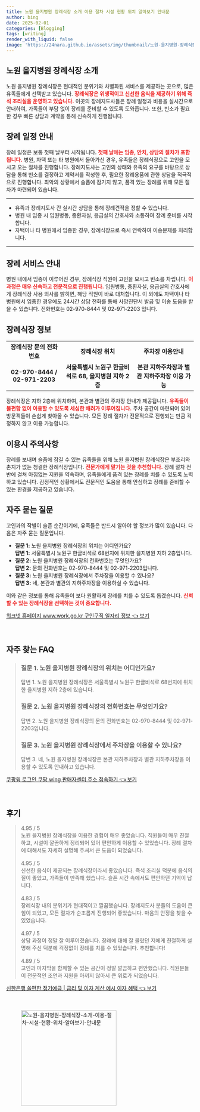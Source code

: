 ```yaml
---
title: 노원 을지병원 장례식장 소개 이용 절차 시설 현황 위치 알아보기 안내문
author: bing
date: 2025-02-01
categories: [Blogging]
tags: [writing]
render_with_liquid: false
image: 'https://24nara.github.io/assets/img/thumbnail/노원-을지병원-장례식장-소개-이용-절차-시설-현황-위치-알아보기-안내문.webp'
---
```



<h2 id='장례식장 소개'>노원 을지병원 장례식장 소개</h2>

<p>노원 을지병원 장례식장은 현대적인 분위기와 차별화된 서비스를 제공하는 곳으로, 많은 유족들에게 선택받고 있습니다. <b><span style="color: #ee2323;">장례식장은 위생적이고 신선한 음식을 제공하기 위해 즉석 조리실을 운영하고 있습니다.</span></b> 이곳의 장례지도사들은 장례 일정과 비용을 실시간으로 안내하여, 가족들이 부담 없이 장례를 준비할 수 있도록 도와줍니다. 또한, 빈소가 필요한 경우 빠른 상담과 계약을 통해 신속하게 진행됩니다.</p>

<h2 id='장례 일정 안내'>장례 일정 안내</h2>

<p>장례 일정은 보통 첫째 날부터 시작됩니다. <b><span style="color: #ee2323;">첫째 날에는 임종, 안치, 상담의 절차가 포함됩니다.</span></b> 병원, 자택 또는 타 병원에서 돌아가신 경우, 유족들은 장례식장으로 고인을 모시고 오는 절차를 진행합니다. 장례지도사는 고인의 상태와 유족의 요구를 바탕으로 상담을 통해 빈소를 결정하고 계약서를 작성한 후, 필요한 장례용품에 관한 상담을 적극적으로 진행합니다. 최악의 상황에서 슬픔에 잠기지 않고, 품격 있는 장례를 위해 모든 절차가 마련되어 있습니다.</p>

<hr />

<ul>
    <li>유족과 장례지도사 간 실시간 상담을 통해 장례견적을 정할 수 있습니다.</li>
    <li>병원 내 임종 시 입원병동, 중환자실, 응급실의 간호사와 소통하여 장례 준비를 시작합니다.</li>
    <li>자택이나 타 병원에서 임종한 경우, 장례식장으로 즉시 연락하여 이송문제를 처리합니다.</li>
</ul>

<hr />

<h2 id='장례 서비스 안내'>장례 서비스 안내</h2>

<p>병원 내에서 임종이 이루어진 경우, 장례식장 직원이 고인을 모시고 빈소를 차립니다. <b><span style="color: #ee2323;">이 과정은 매우 신속하고 전문적으로 진행됩니다.</span></b> 입원병동, 중환자실, 응급실의 간호사에게 장례식장 사용 의사를 밝히면, 해당 직원이 바로 대처합니다. 이 외에도 자택이나 타 병원에서 임종한 경우에도 24시간 상담 전화를 통해 사망진단서 발급 및 이송 도움을 받을 수 있습니다. 전화번호는 02-970-8444 및 02-971-2203 입니다.</p>

<h2 id='장례식장 정보'>장례식장 정보</h2>

<table>
    <tr>
        <td style="text-align: center; height: 17px;"><b>장례식장 문의 전화번호</b></td>
        <td style="text-align: center; height: 17px;"><b>장례식장 위치</b></td>
        <td style="text-align: center; height: 17px;"><b>주차장 이용안내</b></td>
    </tr>
    <tr>
        <td style="text-align: center; height: 17px;"><b>02-970-8444 / 02-971-2203</b></td>
        <td style="text-align: center; height: 17px;"><b>서울특별시 노원구 한글비석로 68, 을지병원 지하 2층</b></td>
        <td style="text-align: center; height: 17px;"><b>본관 지하주차장과 별관 지하주차장 이용 가능</b></td>
    </tr>
</table>

<p>장례식장은 지하 2층에 위치하여, 본관과 별관의 주차장 안내가 제공됩니다. <b><span style="color: #ee2323;">유족들이 불편함 없이 이용할 수 있도록 세심한 배려가 이루어집니다.</span></b> 주차 공간이 마련되어 있어 방문객들이 손쉽게 찾아올 수 있습니다. 모든 장례 절차가 전문적으로 진행되는 만큼 걱정하지 않고 이용 가능합니다.</p>

<h2 id='주의사항'>이용시 주의사항</h2>

<p>장례를 보내며 슬픔에 잠길 수 있는 유족들을 위해 노원 을지병원 장례식장은 부조리와 촌지가 없는 청결한 장례식장입니다. <b><span style="color: #ee2323;">전문가에게 맡기는 것을 추천합니다.</span></b> 장례 절차 전반에 걸쳐 아낌없는 지원을 약속하며, 유족들에게 품격 있는 장례를 치를 수 있도록 노력하고 있습니다. 감정적인 상황에서도 전문적인 도움을 통해 안심하고 장례를 준비할 수 있는 환경을 제공하고 있습니다.</p>

<h2 id='자주 묻는 질문'>자주 묻는 질문</h2>

<p>고인과의 작별이 슬픈 순간이기에, 유족들은 반드시 알아야 할 정보가 많이 있습니다. 다음은 자주 묻는 질문입니다.</p>

<ul>
    <li><b>질문 1:</b> 노원 을지병원 장례식장의 위치는 어디인가요?<br/><b>답변 1:</b> 서울특별시 노원구 한글비석로 68번지에 위치한 을지병원 지하 2층입니다.</li>
    <li><b>질문 2:</b> 노원 을지병원 장례식장의 전화번호는 무엇인가요?<br/><b>답변 2:</b> 문의 전화번호는 02-970-8444 및 02-971-2203입니다.</li>
    <li><b>질문 3:</b> 노원 을지병원 장례식장에서 주차장을 이용할 수 있나요?<br/><b>답변 3:</b> 네, 본관과 별관의 지하주차장을 이용하실 수 있습니다.</li>
</ul>

<p>이와 같은 정보를 통해 유족들이 보다 원활하게 장례를 치를 수 있도록 돕겠습니다. <b><span style="color: #ee2323;">신뢰할 수 있는 장례식장을 선택하는 것이 중요합니다.</span></b></p>


<p><a class="click-button" title="워크넷 홈페이지 www.work.go.kr 구인구직 일자리 정보" href="https://24nara.github.io/posts/%EC%9B%8C%ED%81%AC%EB%84%B7-%ED%99%88%ED%8E%98%EC%9D%B4%EC%A7%80-www.work.go.kr-%EA%B5%AC%EC%9D%B8%EA%B5%AC%EC%A7%81-%EC%9D%BC%EC%9E%90%EB%A6%AC-%EC%A0%95%EB%B3%B4/" rel="dofollow">워크넷 홈페이지 www.work.go.kr 구인구직 일자리 정보 👈 보기</a></p><br>
<h2 id='자주_찾는_FAQ'>자주 찾는 FAQ</h2>
<div itemscope="" itemtype="https://schema.org/FAQPage">
<blockquote>
<div itemscope="" itemprop="mainEntity" itemtype="https://schema.org/Question">
<h3 itemprop="name">질문 1. 노원 을지병원 장례식장의 위치는 어디인가요?</h3>
<div itemscope="" itemprop="acceptedAnswer" itemtype="https://schema.org/Answer">
<span itemprop="text">
<p>답변 1. 노원 을지병원 장례식장은 서울특별시 노원구 한글비석로 68번지에 위치한 을지병원 지하 2층에 있습니다.</p>
</span>
</div>
</div>
<div itemscope="" itemprop="mainEntity" itemtype="https://schema.org/Question">
<h3 itemprop="name">질문 2. 노원 을지병원 장례식장의 전화번호는 무엇인가요?</h3>
<div itemscope="" itemprop="acceptedAnswer" itemtype="https://schema.org/Answer">
<span itemprop="text">
<p>답변 2. 노원 을지병원 장례식장의 문의 전화번호는 02-970-8444 및 02-971-2203입니다.</p>
</span>
</div>
</div>
<div itemscope="" itemprop="mainEntity" itemtype="https://schema.org/Question">
<h3 itemprop="name">질문 3. 노원 을지병원 장례식장에서 주차장을 이용할 수 있나요?</h3>
<div itemscope="" itemprop="acceptedAnswer" itemtype="https://schema.org/Answer">
<span itemprop="text">
<p>답변 3. 네, 노원 을지병원 장례식장은 본관 지하주차장과 별관 지하주차장을 이용할 수 있도록 안내하고 있습니다.</p>
</span>
</div>
</div>
</blockquote>
</div>
<p><a class="click-button" title="쿠팡윙 로그인 쿠팡 wing 판매자센터 주소 접속하기" href="https://24nara.github.io/posts/%EC%BF%A0%ED%8C%A1%EC%9C%99-%EB%A1%9C%EA%B7%B8%EC%9D%B8-%EC%BF%A0%ED%8C%A1-wing-%ED%8C%90%EB%A7%A4%EC%9E%90%EC%84%BC%ED%84%B0-%EC%A3%BC%EC%86%8C-%EC%A0%91%EC%86%8D%ED%95%98%EA%B8%B0/" rel="dofollow">쿠팡윙 로그인 쿠팡 wing 판매자센터 주소 접속하기 👈 보기</a></p><br>
<h2 id='후기'>후기</h2>
<div itemscope itemtype="https://schema.org/Product">
  <blockquote>
  <div itemprop="review" itemscope itemtype="https://schema.org/Review">
      <div itemprop="reviewRating" itemscope itemtype="https://schema.org/Rating"> <span itemprop="ratingValue">4.95</span> / <span itemprop="bestRating">5</span> </div>
      <span itemprop="reviewBody">노원 을지병원 장례식장을 이용한 경험이 매우 좋았습니다. 직원들이 매우 친절하고, 시설이 깔끔하게 정리되어 있어 편안하게 이용할 수 있었습니다. 장례 절차에 대해서도 자세히 설명해 주셔서 큰 도움이 되었습니다.</span>
  </div>
  <br>
  <div itemprop="review" itemscope itemtype="https://schema.org/Review">
      <div itemprop="reviewRating" itemscope itemtype="https://schema.org/Rating"> <span itemprop="ratingValue">4.95</span> / <span itemprop="bestRating">5</span> </div>
      <span itemprop="reviewBody">신선한 음식이 제공되는 장례식장이라서 좋았습니다. 즉석 조리실 덕분에 음식의 질이 좋았고, 가족들이 만족해 했습니다. 슬픈 시간 속에서도 편안하던 기억이 납니다.</span>
  </div>
  <br>
  <div itemprop="review" itemscope itemtype="https://schema.org/Review">
      <div itemprop="reviewRating" itemscope itemtype="https://schema.org/Rating"> <span itemprop="ratingValue">4.83</span> / <span itemprop="bestRating">5</span> </div>
      <span itemprop="reviewBody">장례식장 내의 분위기가 현대적이고 깔끔했습니다. 장례지도사 분들의 도움이 큰 힘이 되었고, 모든 절차가 순조롭게 진행되어 좋았습니다. 마음의 안정을 찾을 수 있었습니다.</span>
  </div>
  <br>
  <div itemprop="review" itemscope itemtype="https://schema.org/Review">
      <div itemprop="reviewRating" itemscope itemtype="https://schema.org/Rating"> <span itemprop="ratingValue">4.97</span> / <span itemprop="bestRating">5</span> </div>
      <span itemprop="reviewBody">상담 과정이 정말 잘 이루어졌습니다. 장례에 대해 잘 몰랐던 저에게 친절하게 설명해 주신 덕분에 걱정없이 장례를 치를 수 있었습니다. 추천합니다!</span>
  </div>
  <br>
  <div itemprop="review" itemscope itemtype="https://schema.org/Review">
      <div itemprop="reviewRating" itemscope itemtype="https://schema.org/Rating"> <span itemprop="ratingValue">4.89</span> / <span itemprop="bestRating">5</span> </div>
      <span itemprop="reviewBody">고인과 마지막을 함께할 수 있는 공간이 정말 깔끔하고 편안했습니다. 직원분들이 전문적인 조언과 지원을 아끼지 않아서 큰 위로가 되었습니다.</span>
  </div>
  </blockquote>
</div>
<p><a class="click-button" title="신한은행 쏠편한 정기예금 | 금리 및 이자 계산 예시 이자 혜택" href="https://24nara.github.io/posts/%EC%8B%A0%ED%95%9C%EC%9D%80%ED%96%89-%EC%8F%A0%ED%8E%B8%ED%95%9C-%EC%A0%95%EA%B8%B0%EC%98%88%EA%B8%88-%EA%B8%88%EB%A6%AC-%EB%B0%8F-%EC%9D%B4%EC%9E%90-%EA%B3%84%EC%82%B0-%EC%98%88%EC%8B%9C-%EC%9D%B4%EC%9E%90-%ED%98%9C%ED%83%9D/" rel="dofollow">신한은행 쏠편한 정기예금 | 금리 및 이자 계산 예시 이자 혜택 👈 보기</a></p><br>
<figure class="image"><img src="https://24nara.github.io/assets/img/thumbnail/노원-을지병원-장례식장-소개-이용-절차-시설-현황-위치-알아보기-안내문.webp" alt="노원-을지병원-장례식장-소개-이용-절차-시설-현황-위치-알아보기-안내문" width="256" height="256"></figure>